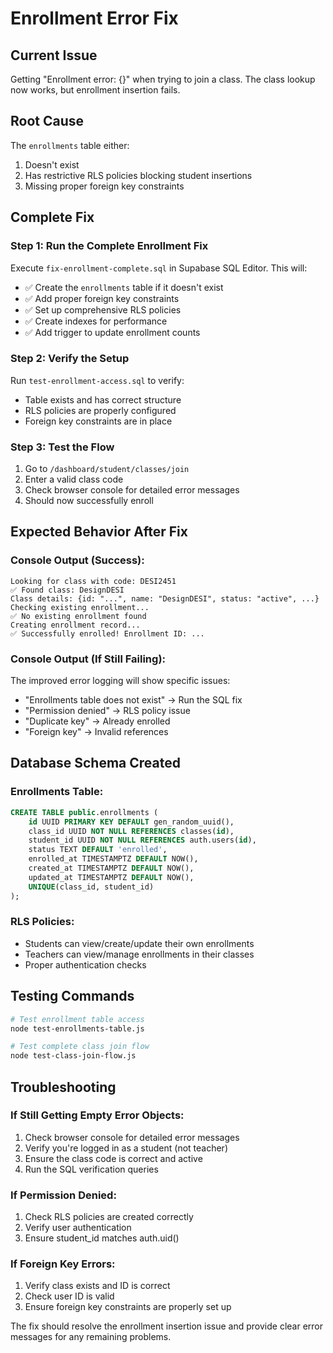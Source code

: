 # Enrollment Error Fix

## Current Issue
Getting "Enrollment error: {}" when trying to join a class. The class lookup now works, but enrollment insertion fails.

## Root Cause
The `enrollments` table either:
1. Doesn't exist
2. Has restrictive RLS policies blocking student insertions
3. Missing proper foreign key constraints

## Complete Fix

### Step 1: Run the Complete Enrollment Fix
Execute `fix-enrollment-complete.sql` in Supabase SQL Editor. This will:
- ✅ Create the `enrollments` table if it doesn't exist
- ✅ Add proper foreign key constraints
- ✅ Set up comprehensive RLS policies
- ✅ Create indexes for performance
- ✅ Add trigger to update enrollment counts

### Step 2: Verify the Setup
Run `test-enrollment-access.sql` to verify:
- Table exists and has correct structure
- RLS policies are properly configured
- Foreign key constraints are in place

### Step 3: Test the Flow
1. Go to `/dashboard/student/classes/join`
2. Enter a valid class code
3. Check browser console for detailed error messages
4. Should now successfully enroll

## Expected Behavior After Fix

### Console Output (Success):
```
Looking for class with code: DESI2451
✅ Found class: DesignDESI
Class details: {id: "...", name: "DesignDESI", status: "active", ...}
Checking existing enrollment...
✅ No existing enrollment found
Creating enrollment record...
✅ Successfully enrolled! Enrollment ID: ...
```

### Console Output (If Still Failing):
The improved error logging will show specific issues:
- "Enrollments table does not exist" → Run the SQL fix
- "Permission denied" → RLS policy issue
- "Duplicate key" → Already enrolled
- "Foreign key" → Invalid references

## Database Schema Created

### Enrollments Table:
```sql
CREATE TABLE public.enrollments (
    id UUID PRIMARY KEY DEFAULT gen_random_uuid(),
    class_id UUID NOT NULL REFERENCES classes(id),
    student_id UUID NOT NULL REFERENCES auth.users(id),
    status TEXT DEFAULT 'enrolled',
    enrolled_at TIMESTAMPTZ DEFAULT NOW(),
    created_at TIMESTAMPTZ DEFAULT NOW(),
    updated_at TIMESTAMPTZ DEFAULT NOW(),
    UNIQUE(class_id, student_id)
);
```

### RLS Policies:
- Students can view/create/update their own enrollments
- Teachers can view/manage enrollments in their classes
- Proper authentication checks

## Testing Commands

```bash
# Test enrollment table access
node test-enrollments-table.js

# Test complete class join flow
node test-class-join-flow.js
```

## Troubleshooting

### If Still Getting Empty Error Objects:
1. Check browser console for detailed error messages
2. Verify you're logged in as a student (not teacher)
3. Ensure the class code is correct and active
4. Run the SQL verification queries

### If Permission Denied:
1. Check RLS policies are created correctly
2. Verify user authentication
3. Ensure student_id matches auth.uid()

### If Foreign Key Errors:
1. Verify class exists and ID is correct
2. Check user ID is valid
3. Ensure foreign key constraints are properly set up

The fix should resolve the enrollment insertion issue and provide clear error messages for any remaining problems.